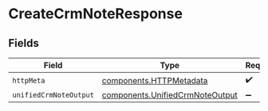 # CreateCrmNoteResponse


## Fields

| Field                                                                              | Type                                                                               | Required                                                                           | Description                                                                        |
| ---------------------------------------------------------------------------------- | ---------------------------------------------------------------------------------- | ---------------------------------------------------------------------------------- | ---------------------------------------------------------------------------------- |
| `httpMeta`                                                                         | [components.HTTPMetadata](../../models/components/httpmetadata.md)                 | :heavy_check_mark:                                                                 | N/A                                                                                |
| `unifiedCrmNoteOutput`                                                             | [components.UnifiedCrmNoteOutput](../../models/components/unifiedcrmnoteoutput.md) | :heavy_minus_sign:                                                                 | N/A                                                                                |